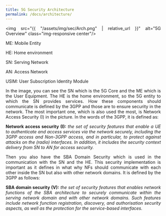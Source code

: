 ```yaml
---
title: 5G Security Architecture
permalink: /docs/architecture/
---
```

<style>body {text-align: justify}</style>

 <img src="{{ "/assets/img/sec/Arch.png" | relative_url }}" alt="5G Overview" class="img-responsive center"/> 

ME: Mobile Entity

HE: Home environment

SN: Serving Network

AN: Access Network

USIM: User Subscription Identity Module

In the image, you can see the SN which is the 5G Core and the ME which is the User Equipment. The HE is the home environment, so the 5G entity to which the SN provides services. How these components should communicate is defined by the 3GPP and those are to ensure security in the network. The most important one, which is also used the most, is Network Access Security (I) in the picture. In the words of the 3GPP, it is defined as:

**Network access security (I):** *the set of security features that enable a UE to authenticate and access services via the network securely, including the 3GPP access and Non-3GPP access, and in particular, to protect against attacks on the (radio) interfaces. In addition, it includes the security context delivery from SN to AN for access security.*

Then you also have the SBA Domain Security which is used in the communication with the SN and the HE. This security implementation is important as it defines in what why NFs should communicate with each other inside the SN but also with other network domains. It is defined by the 3GPP as follows:

**SBA domain security (V):** *the set of security features that enables network functions of the SBA architecture to securely communicate within the serving network domain and with other network domains. Such features include network function registration, discovery, and authorisation security aspects, as well as the protection for the service-based interfaces.*


